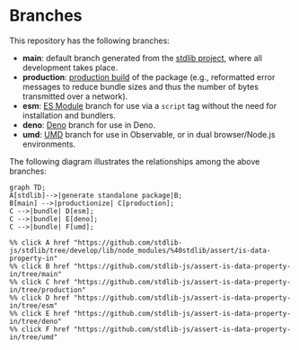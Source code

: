 <!--

@license Apache-2.0

Copyright (c) 2022 The Stdlib Authors.

Licensed under the Apache License, Version 2.0 (the "License");
you may not use this file except in compliance with the License.
You may obtain a copy of the License at

    http://www.apache.org/licenses/LICENSE-2.0

Unless required by applicable law or agreed to in writing, software
distributed under the License is distributed on an "AS IS" BASIS,
WITHOUT WARRANTIES OR CONDITIONS OF ANY KIND, either express or implied.
See the License for the specific language governing permissions and
limitations under the License.

-->

# Branches

This repository has the following branches:

-   **main**: default branch generated from the [stdlib project][stdlib-url], where all development takes place.
-   **production**: [production build][production-url] of the package (e.g., reformatted error messages to reduce bundle sizes and thus the number of bytes transmitted over a network).
-   **esm**: [ES Module][esm-url] branch for use via a `script` tag without the need for installation and bundlers.
-   **deno**: [Deno][deno-url] branch for use in Deno.
-   **umd**: [UMD][umd-url] branch for use in Observable, or in dual browser/Node.js environments.

The following diagram illustrates the relationships among the above branches:

```mermaid
graph TD;
A[stdlib]-->|generate standalone package|B;
B[main] -->|productionize| C[production];
C -->|bundle| D[esm];
C -->|bundle| E[deno];
C -->|bundle| F[umd];

%% click A href "https://github.com/stdlib-js/stdlib/tree/develop/lib/node_modules/%40stdlib/assert/is-data-property-in"
%% click B href "https://github.com/stdlib-js/assert-is-data-property-in/tree/main"
%% click C href "https://github.com/stdlib-js/assert-is-data-property-in/tree/production"
%% click D href "https://github.com/stdlib-js/assert-is-data-property-in/tree/esm"
%% click E href "https://github.com/stdlib-js/assert-is-data-property-in/tree/deno"
%% click F href "https://github.com/stdlib-js/assert-is-data-property-in/tree/umd"
```

[stdlib-url]: https://github.com/stdlib-js/stdlib/tree/develop/lib/node_modules/%40stdlib/assert/is-data-property-in
[production-url]: https://github.com/stdlib-js/assert-is-data-property-in/tree/production
[deno-url]: https://github.com/stdlib-js/assert-is-data-property-in/tree/deno
[umd-url]: https://github.com/stdlib-js/assert-is-data-property-in/tree/umd
[esm-url]: https://github.com/stdlib-js/assert-is-data-property-in/tree/esm